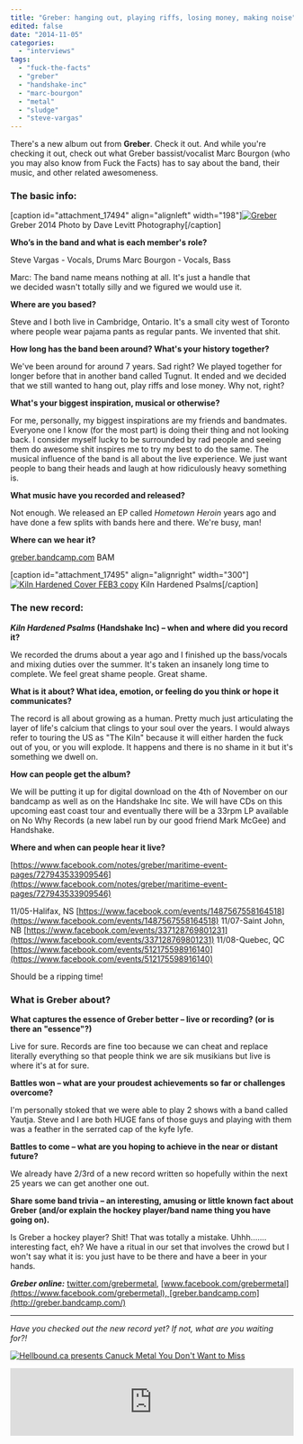 ```yaml
---
title: "Greber: hanging out, playing riffs, losing money, making noise"
edited: false
date: "2014-11-05"
categories:
  - "interviews"
tags:
  - "fuck-the-facts"
  - "greber"
  - "handshake-inc"
  - "marc-bourgon"
  - "metal"
  - "sludge"
  - "steve-vargas"
---
```


There's a new album out from **Greber**. Check it out. And while you're checking it out, check out what Greber bassist/vocalist Marc Bourgon (who you may also know from Fuck the Facts) has to say about the band, their music, and other related awesomeness.

### The basic info:

\[caption id="attachment\_17494" align="alignleft" width="198"\][![Greber](https://hellbound.ca/wp-content/uploads/2014/11/Greber-198x300.jpg)](https://hellbound.ca/wp-content/uploads/2014/11/Greber.jpg) Greber 2014 Photo by Dave Levitt Photography\[/caption\]

**Who’s in the band and what is each member's role?**

Steve Vargas - Vocals, Drums Marc Bourgon - Vocals, Bass

Marc: The band name means nothing at all. It's just a handle that we decided wasn't totally silly and we figured we would use it.

**Where are you based?**

Steve and I both live in Cambridge, Ontario. It's a small city west of Toronto where people wear pajama pants as regular pants. We invented that shit.

**How long has the band been around? What's your history together?**

We've been around for around 7 years. Sad right? We played together for longer before that in another band called Tugnut. It ended and we decided that we still wanted to hang out, play riffs and lose money. Why not, right?

**What's your biggest inspiration, musical or otherwise?**

For me, personally, my biggest inspirations are my friends and bandmates. Everyone one I know (for the most part) is doing their thing and not looking back. I consider myself lucky to be surrounded by rad people and seeing them do awesome shit inspires me to try my best to do the same. The musical influence of the band is all about the live experience. We just want people to bang their heads and laugh at how ridiculously heavy something is.

**What music have you recorded and released?**

Not enough. We released an EP called _Hometown Heroin_ years ago and have done a few splits with bands here and there. We're busy, man!

**Where can we hear it?**

[greber.bandcamp.com](https://greber.bandcamp.com/) BAM

\[caption id="attachment\_17495" align="alignright" width="300"\][![Kiln Hardened Cover FEB3 copy](https://hellbound.ca/wp-content/uploads/2014/11/Kiln-Hardened-Cover-FEB3-copy-300x288.jpg)](https://hellbound.ca/wp-content/uploads/2014/11/Kiln-Hardened-Cover-FEB3-copy.jpg) Kiln Hardened Psalms\[/caption\]

### The new record:

**_Kiln Hardened Psalms_ (Handshake Inc) – when and where did you record it?**

We recorded the drums about a year ago and I finished up the bass/vocals and mixing duties over the summer. It's taken an insanely long time to complete. We feel great shame people. Great shame.

**What is it about? What idea, emotion, or feeling do you think or hope it communicates?**

The record is all about growing as a human. Pretty much just articulating the layer of life's calcium that clings to your soul over the years. I would always refer to touring the US as "The Kiln" because it will either harden the fuck out of you, or you will explode. It happens and there is no shame in it but it's something we dwell on.

**How can people get the album?**

We will be putting it up for digital download on the 4th of November on our bandcamp as well as on the Handshake Inc site. We will have CDs on this upcoming east coast tour and eventually there will be a 33rpm LP available on No Why Records (a new label run by our good friend Mark McGee) and Handshake.

**Where and when can people hear it live?**

[https://www.facebook.com/notes/greber/maritime-event-pages/727943533909546](https://www.facebook.com/notes/greber/maritime-event-pages/727943533909546)

11/05-Halifax, NS [https://www.facebook.com/events/1487567558164518](https://www.facebook.com/events/1487567558164518) 11/07-Saint John, NB [https://www.facebook.com/events/337128769801231](https://www.facebook.com/events/337128769801231) 11/08-Quebec, QC [https://www.facebook.com/events/512175598916140](https://www.facebook.com/events/512175598916140)

Should be a ripping time!

### What is Greber about?

**What captures the essence of Greber better – live or recording? (or is there an "essence"?)**

Live for sure. Records are fine too because we can cheat and replace literally everything so that people think we are sik musikians but live is where it's at for sure.

**Battles won – what are your proudest achievements so far or challenges overcome?**

I'm personally stoked that we were able to play 2 shows with a band called Yautja. Steve and I are both HUGE fans of those guys and playing with them was a feather in the serrated cap of the kyfe lyfe.

**Battles to come – what are you hoping to achieve in the near or distant future?**

We already have 2/3rd of a new record written so hopefully within the next 25 years we can get another one out.

**Share some band trivia – an interesting, amusing or little known fact about Greber (and/or explain the hockey player/band name thing you have going on).**

Is Greber a hockey player? Shit! That was totally a mistake. Uhhh....... interesting fact, eh? We have a ritual in our set that involves the crowd but I won't say what it is: you just have to be there and have a beer in your hands.

_**Greber online:**_ [twitter.com/grebermetal](https://twitter.com/grebermetal), [www.facebook.com/grebermetal](https://www.facebook.com/grebermetal), [greber.bandcamp.com](http://greber.bandcamp.com/)

* * *

_Have you checked out the new record yet? If not, what are you waiting for?!_ 

[![Hellbound.ca presents Canuck Metal You Don't Want to Miss](https://hellbound.ca/wp-content/uploads/2014/02/canuck-metal.jpg)](https://hellbound.ca/wp-content/uploads/2014/02/canuck-metal.jpg)

<iframe style="border: 0; width: 100%; height: 120px;" src="http://bandcamp.com/EmbeddedPlayer/album=1481998408/size=large/bgcol=ffffff/linkcol=0687f5/tracklist=false/artwork=small/transparent=true/" width="300" height="150" seamless=""><a href="http://greber.bandcamp.com/album/kiln-hardened-psalms">Kiln Hardened Psalms by Greber</a></iframe>
